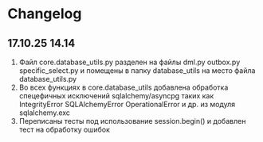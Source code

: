 # Changelog

## 17.10.25 14.14
1. Файл core.database_utils.py разделен на файлы dml.py outbox.py specific_select.py и помещены в папку database_utils на место файла database_utils.py
2. Во всех функциях в core.database_utils добавлена обработка спецефичных исключений sqlalchemy/asyncpg таких как IntegrityError SQLAlchemyError OperationalError и др. из модуля sqlalchemy.exc
3. Переписаны тесты под использование session.begin() и добавлен тест на обработку ошибок
